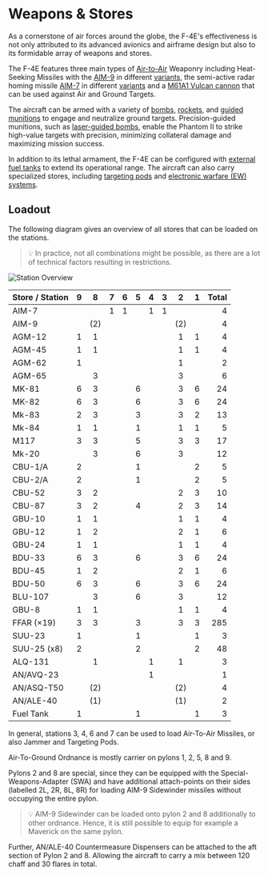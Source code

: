# Weapons & Stores

As a cornerstone of air forces around the globe, the F-4E's effectiveness is not
only attributed to its advanced avionics and airframe design but also to its
formidable array of weapons and stores.

The F-4E features three main types of [Air-to-Air](./air_to_air/overview.md)
Weaponry including Heat-Seeking Missiles with the [AIM-9](./air_to_air/aim_9.md)
in different [variants,](./air_to_air/aim_9.md#variants) the semi-active radar
homing missile [AIM-7](./air_to_air/aim_7.md) in different
[variants](./air_to_air/aim_7.md#variants) and a
[M61A1 Vulcan cannon](./guns.md#internal-cannon-m61a1-vulcan) that can be used
against Air and Ground Targets.

The aircraft can be armed with a variety of
[bombs](./air_to_ground/bombs/overview.md),
[rockets](./air_to_ground/rockets.md), and
[guided munitions](./air_to_ground/missiles/overview.md) to engage and
neutralize ground targets. Precision-guided munitions, such as
[laser-guided bombs](./air_to_ground/bombs/laser_guided_bombs.md), enable the
Phantom II to strike high-value targets with precision, minimizing collateral
damage and maximizing mission success.

In addition to its lethal armament, the F-4E can be configured with
[external fuel tanks](./tanks.md) to extend its operational range. The aircraft
can also carry specialized stores, including
[targeting pods](./pods.md#anavq-23-pave-spike) and
[electronic warfare (EW) systems](./pods.md#alq-131-ecm-pod).

## Loadout

The following diagram gives an overview of all stores that can be loaded on the
stations.

> 💡 In practice, not all combinations might be possible, as there are a lot of
> technical factors resulting in restrictions.

![Station Overview](../img/stations.jpg)

| Store / Station |  9  |  8  |  7  |  6  |  5  |  4  |  3  |  2  |  1  | Total |
| --------------- | :-: | :-: | :-: | :-: | :-: | :-: | :-: | :-: | :-: | ----: |
| AIM-7           |     |     |  1  |  1  |     |  1  |  1  |     |     |     4 |
| AIM-9           |     | (2) |     |     |     |     |     | (2) |     |     4 |
| AGM-12          |  1  |  1  |     |     |     |     |     |  1  |  1  |     4 |
| AGM-45          |  1  |  1  |     |     |     |     |     |  1  |  1  |     4 |
| AGM-62          |  1  |     |     |     |     |     |     |  1  |     |     2 |
| AGM-65          |     |  3  |     |     |     |     |     |  3  |     |     6 |
| MK-81           |  6  |  3  |     |     |  6  |     |     |  3  |  6  |    24 |
| MK-82           |  6  |  3  |     |     |  6  |     |     |  3  |  6  |    24 |
| Mk-83           |  2  |  3  |     |     |  3  |     |     |  3  |  2  |    13 |
| Mk-84           |  1  |  1  |     |     |  1  |     |     |  1  |  1  |     5 |
| M117            |  3  |  3  |     |     |  5  |     |     |  3  |  3  |    17 |
| Mk-20           |     |  3  |     |     |  6  |     |     |  3  |     |    12 |
| CBU-1/A         |  2  |     |     |     |  1  |     |     |     |  2  |     5 |
| CBU-2/A         |  2  |     |     |     |  1  |     |     |     |  2  |     5 |
| CBU-52          |  3  |  2  |     |     |     |     |     |  2  |  3  |    10 |
| CBU-87          |  3  |  2  |     |     |  4  |     |     |  2  |  3  |    14 |
| GBU-10          |  1  |  1  |     |     |     |     |     |  1  |  1  |     4 |
| GBU-12          |  1  |  2  |     |     |     |     |     |  2  |  1  |     6 |
| GBU-24          |  1  |  1  |     |     |     |     |     |  1  |  1  |     4 |
| BDU-33          |  6  |  3  |     |     |  6  |     |     |  3  |  6  |    24 |
| BDU-45          |  1  |  2  |     |     |     |     |     |  2  |  1  |     6 |
| BDU-50          |  6  |  3  |     |     |  6  |     |     |  3  |  6  |    24 |
| BLU-107         |     |  3  |     |     |  6  |     |     |  3  |     |    12 |
| GBU-8           |  1  |  1  |     |     |     |     |     |  1  |  1  |     4 |
| FFAR (×19)      |  3  |  3  |     |     |  3  |     |     |  3  |  3  |   285 |
| SUU-23          |  1  |     |     |     |  1  |     |     |     |  1  |     3 |
| SUU-25 (x8)     |  2  |     |     |     |  2  |     |     |     |  2  |    48 |
| ALQ-131         |     |  1  |     |     |     |  1  |     |  1  |     |     3 |
| AN/AVQ-23       |     |     |     |     |     |  1  |     |     |     |     1 |
| AN/ASQ-T50      |     | (2) |     |     |     |     |     | (2) |     |     4 |
| AN/ALE-40       |     | (1) |     |     |     |     |     | (1) |     |     2 |
| Fuel Tank       |  1  |     |     |     |  1  |     |     |     |  1  |     3 |

In general, stations 3, 4, 6 and 7 can be used to load Air-To-Air Missiles, or
also Jammer and Targeting Pods.

Air-To-Ground Ordnance is mostly carrier on pylons 1, 2, 5, 8 and 9.

Pylons 2 and 8 are special, since they can be equipped with the
Special-Weapons-Adapter (SWA) and have additional attach-points on their sides
(labelled 2L, 2R, 8L, 8R) for loading AIM-9 Sidewinder missiles without
occupying the entire pylon.

> 💡 AIM-9 Sidewinder can be loaded onto pylon 2 and 8 additionally to other
> ordnance. Hence, it is still possible to equip for example a Maverick on the
> same pylon.

Further, AN/ALE-40 Countermeasure Dispensers can be attached to the aft section
of Pylon 2 and 8. Allowing the aircraft to carry a mix between 120 chaff and 30
flares in total.
